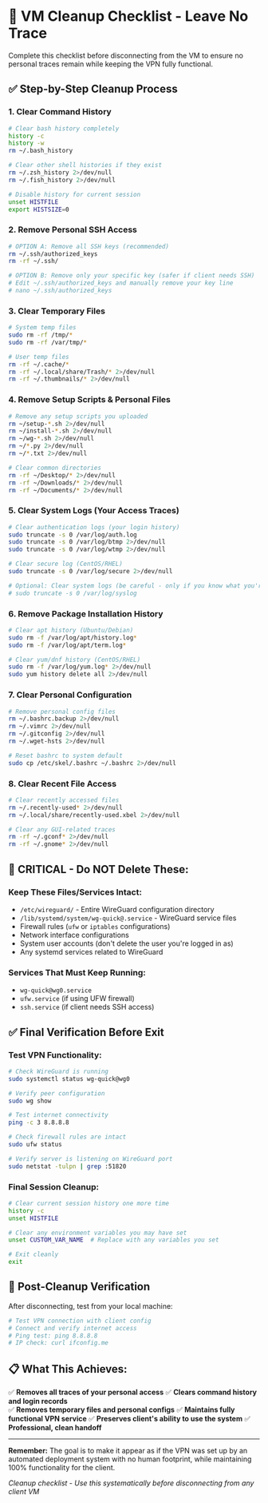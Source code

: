 # 🧹 VM Cleanup Checklist - Leave No Trace

Complete this checklist before disconnecting from the VM to ensure no personal traces remain while keeping the VPN fully functional.

## ✅ **Step-by-Step Cleanup Process**

### **1. Clear Command History**
```bash
# Clear bash history completely
history -c
history -w
rm ~/.bash_history

# Clear other shell histories if they exist
rm ~/.zsh_history 2>/dev/null
rm ~/.fish_history 2>/dev/null

# Disable history for current session
unset HISTFILE
export HISTSIZE=0
```

### **2. Remove Personal SSH Access**
```bash
# OPTION A: Remove all SSH keys (recommended)
rm ~/.ssh/authorized_keys
rm -rf ~/.ssh/

# OPTION B: Remove only your specific key (safer if client needs SSH)
# Edit ~/.ssh/authorized_keys and manually remove your key line
# nano ~/.ssh/authorized_keys
```

### **3. Clear Temporary Files**
```bash
# System temp files
sudo rm -rf /tmp/*
sudo rm -rf /var/tmp/*

# User temp files
rm -rf ~/.cache/*
rm -rf ~/.local/share/Trash/* 2>/dev/null
rm -rf ~/.thumbnails/* 2>/dev/null
```

### **4. Remove Setup Scripts & Personal Files**
```bash
# Remove any setup scripts you uploaded
rm ~/setup-*.sh 2>/dev/null
rm ~/install-*.sh 2>/dev/null
rm ~/wg-*.sh 2>/dev/null
rm ~/*.py 2>/dev/null
rm ~/*.txt 2>/dev/null

# Clear common directories
rm -rf ~/Desktop/* 2>/dev/null
rm -rf ~/Downloads/* 2>/dev/null
rm -rf ~/Documents/* 2>/dev/null
```

### **5. Clear System Logs (Your Access Traces)**
```bash
# Clear authentication logs (your login history)
sudo truncate -s 0 /var/log/auth.log
sudo truncate -s 0 /var/log/btmp 2>/dev/null
sudo truncate -s 0 /var/log/wtmp 2>/dev/null

# Clear secure log (CentOS/RHEL)
sudo truncate -s 0 /var/log/secure 2>/dev/null

# Optional: Clear system logs (be careful - only if you know what you're doing)
# sudo truncate -s 0 /var/log/syslog
```

### **6. Remove Package Installation History**
```bash
# Clear apt history (Ubuntu/Debian)
sudo rm -f /var/log/apt/history.log*
sudo rm -f /var/log/apt/term.log*

# Clear yum/dnf history (CentOS/RHEL)
sudo rm -f /var/log/yum.log* 2>/dev/null
sudo yum history delete all 2>/dev/null
```

### **7. Clear Personal Configuration**
```bash
# Remove personal config files
rm ~/.bashrc.backup 2>/dev/null
rm ~/.vimrc 2>/dev/null
rm ~/.gitconfig 2>/dev/null
rm ~/.wget-hsts 2>/dev/null

# Reset bashrc to system default
sudo cp /etc/skel/.bashrc ~/.bashrc 2>/dev/null
```

### **8. Clear Recent File Access**
```bash
# Clear recently accessed files
rm ~/.recently-used* 2>/dev/null
rm ~/.local/share/recently-used.xbel 2>/dev/null

# Clear any GUI-related traces
rm -rf ~/.gconf* 2>/dev/null
rm -rf ~/.gnome* 2>/dev/null
```

## 🚨 **CRITICAL - Do NOT Delete These:**

### **Keep These Files/Services Intact:**
- `/etc/wireguard/` - Entire WireGuard configuration directory
- `/lib/systemd/system/wg-quick@.service` - WireGuard service files
- Firewall rules (`ufw` or `iptables` configurations)
- Network interface configurations
- System user accounts (don't delete the user you're logged in as)
- Any systemd services related to WireGuard

### **Services That Must Keep Running:**
- `wg-quick@wg0.service`
- `ufw.service` (if using UFW firewall)
- `ssh.service` (if client needs SSH access)

## ✅ **Final Verification Before Exit**

### **Test VPN Functionality:**
```bash
# Check WireGuard is running
sudo systemctl status wg-quick@wg0

# Verify peer configuration
sudo wg show

# Test internet connectivity
ping -c 3 8.8.8.8

# Check firewall rules are intact
sudo ufw status

# Verify server is listening on WireGuard port
sudo netstat -tulpn | grep :51820
```

### **Final Session Cleanup:**
```bash
# Clear current session history one more time
history -c
unset HISTFILE

# Clear any environment variables you may have set
unset CUSTOM_VAR_NAME  # Replace with any variables you set

# Exit cleanly
exit
```

## 🎯 **Post-Cleanup Verification**

After disconnecting, test from your local machine:

```bash
# Test VPN connection with client config
# Connect and verify internet access
# Ping test: ping 8.8.8.8
# IP check: curl ifconfig.me
```

## 📋 **What This Achieves:**

✅ **Removes all traces of your personal access**
✅ **Clears command history and login records**  
✅ **Removes temporary files and personal configs**
✅ **Maintains fully functional VPN service**
✅ **Preserves client's ability to use the system**
✅ **Professional, clean handoff**

---

**Remember:** The goal is to make it appear as if the VPN was set up by an automated deployment system with no human footprint, while maintaining 100% functionality for the client.

*Cleanup checklist - Use this systematically before disconnecting from any client VM*
